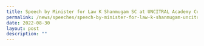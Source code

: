 ```yaml
---
title: Speech by Minister for Law K Shanmugam SC at UNCITRAL Academy Conference
permalink: /news/speeches/speech-by-minister-for-law-k-shanmugam-uncitral-academy-conference/
date: 2022-08-30
layout: post
description: ""
---
```

